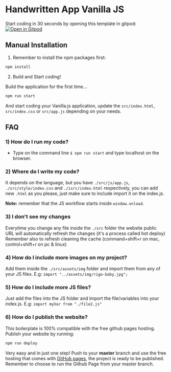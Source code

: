 # Handwritten App Vanilla JS

Start coding in 30 seconds by opening this template in gitpod:
[![Open in Gitpod](https://gitpod.io/button/open-in-gitpod.svg)](https://gitpod.io#https://github.com/4GeeksAcademy/vanillajs-hello.git)

## Manual Installation

1. Remember to install the npm packages first:

```sh
npm install
```

2. Build and Start coding!

Build the application for the first time...

```sh
npm run start
```

And start coding your Vanilla.js application, update the `src/index.html`, `src/index.css` or `src/app.js` depending on your needs.

## FAQ

### 1) How do I run my code?

- Type on the command line `$ npm run start` and type localhost on the browser.

### 2) Where do I write my code?

It depends on the language, but you have `./src/js/app.js`, `./src/style/index.css` and `./isrc/index.html` respectively, you can add new `.html` as you please, just make sure to include import it on the index.js.

**Note:** remember that the JS workflow starts inside `window.onload`.

### 3) I don't see my changes

Everytime you change any file inside the `./src` folder the website public URL will automatically refresh the changes (it's a process called hot deploy)
Remember also to refresh cleaning the cache (command+shift+r on mac, control+shift+r on pc & linux)

### 4) How do I include more images on my project?

Add them inside the `./src/assets/img` folder and import them from any of your JS files. E.g: `import "../assets/img/rigo-baby.jpg";`

### 5) How do I include more JS files?

Just add the files into the JS folder and import the file/variables into your index.js. E.g: `import myVar from "./file2.js"`

### 6) How do I publish the website?

This boilerplate is 100% compatible with the free github pages hosting. Publish your website by running:

```sh
npm run deploy
```

Very easy and in just one step! Push to your **master** branch and use the free hosting that comes with [GitHub pages](https://help.github.com/articles/configuring-a-publishing-source-for-github-pages/#enabling-github-pages-to-publish-your-site-from-master-or-gh-pages), the project is ready to be published. Remember to choose to run the Github Page from your master branch.
